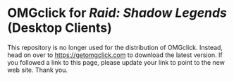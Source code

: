# **OMGclick** for *Raid: Shadow Legends* (Desktop Clients)

This repository is no longer used for the distribution of OMGclick. Instead, head on over to https://getomgclick.com to download the latest version. If you followed a link to this page, please update your link to point to the new web site. Thank you.
